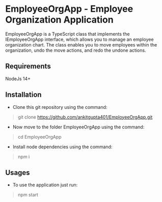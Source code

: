 # EmployeeOrgApp - Employee Organization Application


EmployeeOrgApp is a TypeScript class that implements the IEmployeeOrgApp interface, which allows you to manage an employee organization chart. The class enables you to move employees within the organization, undo the move actions, and redo the undone actions.

## Requirements
NodeJs 14+

## Installation
- Clone this git repository using the command:

> git clone https://github.com/ankitgupta401/EmployeeOrgApp.git
- Now move to the folder EmployeeOrgApp using the command:
> cd EmployeeOrgApp
- Install node dependencies using the command:
> npm i

## Usages
- To use the application just run:
> npm start

 


    

